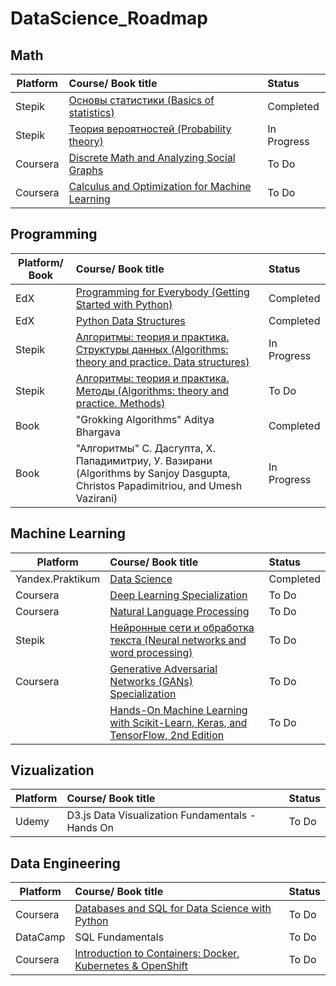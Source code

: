 # DataScience_Roadmap

## Math
| Platform      | Course/ Book title                         |    Status|
| ------------- |:-------------------------------------------| :--------|
| Stepik        | [Основы статистики (Basics of statistics)][11]   |Completed |
| Stepik        | [Теория вероятностей (Probability theory)][12]  |In Progress|
| Coursera      | [Discrete Math and Analyzing Social Graphs][13] | To Do    |
| Coursera      | [Calculus and Optimization for Machine Learning][14] | To Do    |

[11]: https://stepik.org/course/76/syllabus?auth=registration
[12]: https://stepik.org/course/3089/syllabus?auth=registration
[13]: https://www.coursera.org/learn/discrete-math-and-analyzing-social-graphs
[14]: https://www.coursera.org/learn/calculus-and-optimization-for-machine-learning

## Programming
| Platform/ Book       | Course/ Book title                         |    Status|
| ------------- |:-------------------------------------------| :--------|
| EdX           |[Programming for Everybody (Getting Started with Python)][21]|Completed |
| EdX           |[Python Data Structures][22]|Completed |
| Stepik        |[Алгоритмы: теория и практика. Структуры данных  (Algorithms: theory and practice. Data structures)][23] |In Progress |
| Stepik        |[Алгоритмы: теория и практика. Методы (Algorithms: theory and practice. Methods)][24] |To Do|
| Book    |"Grokking Algorithms"  Aditya Bhargava |Completed |
| Book    |"Алгоритмы" С. Дасгупта, Х. Пападимитриу, У. Вазирани (Algorithms by Sanjoy Dasgupta, Christos Papadimitriou, and Umesh Vazirani) |In Progress |

[21]: https://www.edx.org/course/programming-for-everybody-getting-started-with-pyt?index=product&queryID=f7492150964afed24badf6c6247b2c36&position=1
[22]: https://www.edx.org/course/python-data-structures?index=product&queryID=c1804e226c8d2003abfeef84be1bd012&position=2
[23]: https://stepik.org/course/1547/syllabus?auth=registration
[24]: https://stepik.org/course/217/syllabus?auth=registration

## Machine Learning
| Platform      | Course/ Book title                         |    Status|
| ------------- |:-------------------------------------------| :--------|
| Yandex.Praktikum| [Data Science][31]|Completed |
| Coursera |[Deep Learning Specialization][32] |To Do |
| Coursera |[Natural Language Processing][33]|To Do |
| Stepik |[Нейронные сети и обработка текста (Neural networks and word processing)][34]|To Do |
| Coursera | [Generative Adversarial Networks (GANs) Specialization][35]|To Do |
||[Hands-On Machine Learning with Scikit-Learn, Keras, and TensorFlow, 2nd Edition][36] |To Do |

[31]: https://practicum.yandex.ru/profile/data-scientist/
[32]: https://www.coursera.org/specializations/deep-learning
[33]: https://www.coursera.org/specializations/natural-language-processing
[34]: https://stepik.org/course/54098/promo?auth=registration
[35]: https://www.coursera.org/specializations/generative-adversarial-networks-gans
[36]: https://www.oreilly.com/library/view/hands-on-machine-learning/9781492032632/

## Vizualization
| Platform      | Course/ Book title                         |    Status|
| ------------- |:-------------------------------------------| :--------|
|Udemy|D3.js Data Visualization Fundamentals - Hands On|To Do|


## Data Engineering
| Platform      | Course/ Book title                         |    Status|
| ------------- |:-------------------------------------------| :--------|
| Coursera |[Databases and SQL for Data Science with Python][51] |To Do |
| DataCamp|SQL Fundamentals |To Do |
| Coursera |[Introduction to Containers: Docker, Kubernetes & OpenShift][53] |To Do |

[51]: https://www.coursera.org/learn/sql-data-science?
[53]: https://www.coursera.org/learn/ibm-containers-docker-kubernetes-openshift?
